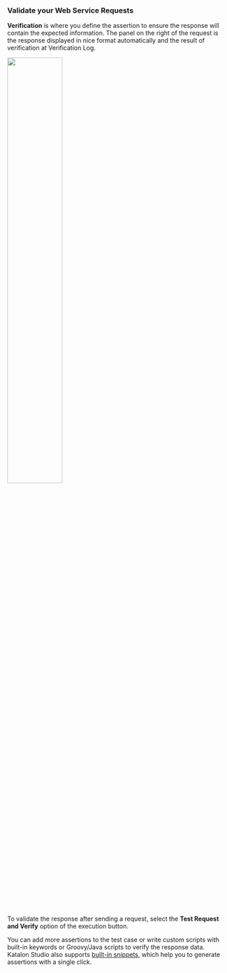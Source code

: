 ###  Validate your Web Service Requests    

**Verification** is where you define the assertion to ensure the response will contain the expected information. The panel on the right of the request is the response displayed in nice format automatically and the result of verification at Verification Log. 

<img src="https://d1h3p5fzmizjvp.cloudfront.net/wp-content/uploads/2018/10/09135952/API-Testing-Tutorial-8.png" width=50%>

To validate the response after sending a request, select the **Test Request and Verify** option of the execution button.

You can add more assertions to the test case or write custom scripts with built-in keywords or Groovy/Java scripts to verify the response data. Katalon Studio also supports [built-in snippets](https://docs.katalon.com/katalon-studio/docs/verification-snippets.html), which help you to generate assertions with a single click.
